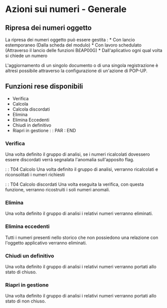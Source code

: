 # Azioni sui numeri - Generale

##  Ripresa dei numeri oggetto
La ripresa dei numeri oggetto può essere gestita : 
 \* Con lancio estemporaneo (Dalla scheda del modulo)
 \* Con lavoro schedulato   (Attraverso il lancio delle funzioni B£AP00G)
 \* Dall'aplicativo ogni qual volta si chiede un numero

L'aggiornamento di un singolo documento o di una singola registrazione è altresì possibile attraverso la configurazione di un'azione di POP-UP.

## Funzioni rese disponibili

- Verifica
- Calcola
- Calcola discordati
- Elimina
- Elimina Eccedenti
- Chiudi in definitivo
- Riapri in gestione
 :  : PAR : END

### Verifica
Una volta definito il gruppo di analisi, se i numeri ricalcolati dovessero essere discordati verrà segnalata l'anomalia sull'apposito flag.

 :  : T04 Calcolo
Una volta definito il gruppo di analisi, verranno ricalcolati e riconsolitati i numeri richiesti

 :  : T04 Calcolo discordati
Una volta eseguita la verifica, con questa funzione, verranno ricostruiti i soli numeri anomali.

### Elimina
Una volta definito il gruppo di analisi i relativi numeri verranno eliminati.

### Elimina eccedenti
Tutti i numeri presenti nello storico che non possiedono una relazione con l'oggetto applicativo verranno eliminati.

### Chiudi un definitivo
Una volta definito il gruppo di analisi i relativi numeri verranno portati allo stato di chiuso.

### Riapri in gestione
Una volta definito il gruppo di analisi i relativi numeri verranno portati allo stato di non chiuso.

